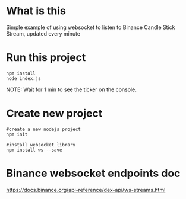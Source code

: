 # What is this 
Simple example of using websocket to listen to Binance Candle Stick Stream, updated every minute

# Run this project
```
npm install
node index.js
```
NOTE: Wait for 1 min to see the ticker on the console.

# Create new project
```
#create a new nodejs project
npm init

#install websocket library
npm install ws --save
```

# Binance websocket endpoints doc
https://docs.binance.org/api-reference/dex-api/ws-streams.html
